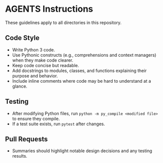 # AGENTS Instructions

These guidelines apply to all directories in this repository.

## Code Style
- Write Python 3 code.
- Use Pythonic constructs (e.g., comprehensions and context managers) when they make code clearer.
- Keep code concise but readable.
- Add docstrings to modules, classes, and functions explaining their purpose and behavior.
- Include inline comments where code may be hard to understand at a glance.

## Testing
- After modifying Python files, run `python -m py_compile <modified file>` to ensure they compile.
- If a test suite exists, run `pytest` after changes.

## Pull Requests
- Summaries should highlight notable design decisions and any testing results.
